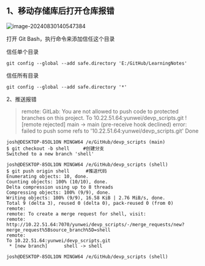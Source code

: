 ## 1、移动存储库后打开仓库报错

![image-20240830140547384](C:\Users\josh\AppData\Roaming\Typora\typora-user-images\image-20240830140547384.png)

打开 Git Bash，执行命令来添加信任这个目录

信任单个目录

```
git config --global --add safe.directory 'E:/GitHub/LearningNotes'
```

信任所有目录

```
git config --global --add safe.directory '*'
```







2、推送报错

>remote: GitLab: You are not allowed to push code to protected branches on this project.
>To 10.22.51.64:yunwei/devp_scripts.git
> ! [remote rejected] main -> main (pre-receive hook declined)
>error: failed to push some refs to '10.22.51.64:yunwei/devp_scripts.git'
>Done



```
josh@DESKTOP-85OL1ON MINGW64 /e/GitHub/devp_scripts (main)
$ git checkout -b shell		#创建分支
Switched to a new branch 'shell'

josh@DESKTOP-85OL1ON MINGW64 /e/GitHub/devp_scripts (shell)
$ git push origin shell		 #推送代码
Enumerating objects: 10, done.
Counting objects: 100% (10/10), done.
Delta compression using up to 8 threads
Compressing objects: 100% (9/9), done.
Writing objects: 100% (9/9), 16.58 KiB | 2.76 MiB/s, done.
Total 9 (delta 3), reused 0 (delta 0), pack-reused 0 (from 0)
remote:
remote: To create a merge request for shell, visit:
remote:   http://10.22.51.64:7070/yunwei/devp_scripts/-/merge_requests/new?merge_request%5Bsource_branch%5D=shell
remote:
To 10.22.51.64:yunwei/devp_scripts.git
 * [new branch]      shell -> shell

josh@DESKTOP-85OL1ON MINGW64 /e/GitHub/devp_scripts (shell)

```

